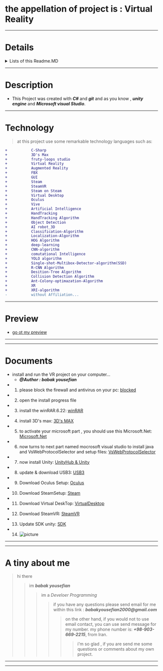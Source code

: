 # the appellation of project is : Virtual Reality


---

# Details


<details>
<summary>Lists of this Readme.MD</summary>
<ul>
<li>1. Go to Description: <a href="#Description">Description</a></li>
</ul>
<ul><li>2. Go to Technology: <a href="#Technology">Technology</a></li></ul>
<ul>
<li>
3. Go to Preview: <a href="#Preview">Preview</a></li>
</ul>
<ul><li>5. Go to a tiny about me: <a href="#a tiny about me">a tiny about me</a>
</li>
</ul>
<ul><li>6. Go to Documents: <a href="#Documents">Documents</a>
</li></ul>
</details>

---

## <h1 id="Description">Description</h1>

- This Project was created with ___C#___ and ___git___
and as you know , ___unity engine___ and ___Microsoft visual Studio___.

---

## <h1 id="Technology">Technology</h1>

>at this project use some remarkable technology languages such as: 
```diff
+           C-Sharp
+           3D's Max
+           fruty-loops studio
+           Virtual Reality
+           Augmented Reality
+           FBX
+           GUI
+           Steam
+           SteamVR
+           Steam on Steam
+           Virtual Desktop
+           Oculus
+           Vive
+           Artificial Intelligence
+           HandTracking
+           HandTracking Algorithm
+           Object Detection
+           AI robot_3D
+           Classification-Algorithm
+           Localization-Algorithm
+           HOG Algorithm
+           deep-learning
+           CNN-algorithm
+           comutational Intelligence
+           YOLO algorithm
+           Single-shot-Multibox-Detector-algorithm(SSD)
+           R-CNN Algorithm
+           Desition-Tree Algorithm
+           Collision Detection Algorithm
+           Ant-Colony-optimazation-Algorithm
+           XR
+           XRI-algorithm
-           without Affiliation...
```

---

## <h1 id="Preview">Preview</h1>

- [go ot my preview]()


 ---
 ---

 # <h1 id="Documents">Documents</h1>

 - install and run the VR project on your computer...
    - ___@Author : babak yousefian___
 -  1. please block the firewall and antivirus on your pc: [blocked](https://support.microsoft.com/en-us/windows/turn-microsoft-defender-firewall-on-or-off-ec0844f7-aebd-0583-67fe-601ecf5d774f)
 -  2. open the install progress file
 -  3. install the winRAR.6.22: [winRAR](https://www.win-rar.com/download.html?&L=0)
 -  4. install 3D's max: [3D's MAX](https://www.autodesk.com/products/3ds-max/overview?term=1-YEAR&tab=subscription)
 -  5. to activate your microsoft part , you should use this Microsoft.Net: [Microsoft.Net](https://dotnet.microsoft.com/en-us/download/dotnet/thank-you/sdk-8.0.201-windows-x64-installer)
 -  6. now turns to next part named mocrosoft visual studio to install java and VsWebProtocolSelector and setup
    files: [VsWebProtocolSelector](https://developercommunity.visualstudio.com/t/two-instances-of-the-microsoft-visual-studio-web-p/138341)
-  7. now install Unity: [UnityHub & Unity](https://unity.com/download)
-  8. update & download USB3: [USB3](https://www.catalog.update.microsoft.com/Search.aspx?q=USB+3.0+driver)
-  9. Download Oculus Setup: [Oculus](https://www.google.com/url?sa=t&rct=j&q=&esrc=s&source=web&cd=&cad=rja&uact=8&ved=2ahUKEwiDkZ-2md-EAxUdUqQEHTkaBtoQFnoECA8QAQ&url=https%3A%2F%2Fwww.oculus.com%2Fdownload_app%2F%3Fid%3D1582076955407037&usg=AOvVaw22fRY0_CiYSc7TlQgNB8hl&opi=89978449)
-  10. Download SteamSetup: [Steam](https://store.steampowered.com/about/)
-  11. Download Virtual DeskTop: [VirtualDesktop](https://www.vrdesktop.net/)
-  12. Download SteamVR: [SteamVR](https://www.steamvr.com/en/)
-  13. Update SDK unity: [SDK](https://docs.unity3d.com/Manual/upm-ui.html)
-  14. ![picture](https://docs.unity3d.com/uploads/Main/upm-ui.png)

---
---

# <h1 id="a tiny about me">A tiny about me</h1>
 >hi there
 >> im ***babak yousefian***
 >>> im a _Develoer Programming_
 >>>>if you have any questions please send email for me within this link : **_babakyousefian2000@gmail.com_**
 >>>>> on the other hand, if you would not to use email contact, you can use send message for my number.
 >>>>> my phone number is: **_+98-903-669-2215_**, from Iran.
 >>>>>> i'm so glad , if you are send me some questions or comments about my own project.

 ---
 ---
